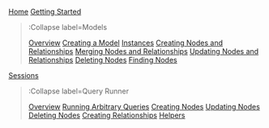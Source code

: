 [Home](/)
[Getting Started](/docs/Getting-Started)

> :Collapse label=Models
> 
> [Overview](/docs/Models/Overview)
> [Creating a Model](/docs/Models/Defining-a-Model)
> [Instances](/docs/Models/Instances)
> [Creating Nodes and Relationships](/docs/Models/Creating-Nodes-and-Relationships)
> [Merging Nodes and Relationships](/docs/Models/Merging-Nodes-and-Relationships)
> [Updating Nodes and Relationships](/docs/Models/Updating-Nodes-and-Relationships)
> [Deleting Nodes](/docs/Models/Deleting-Nodes)
> [Finding Nodes](/docs/Models/Finding-Nodes)

[Sessions](/docs/Sessions)

> :Collapse label=Query Runner
> 
> [Overview](/docs/QueryRunner/Overview)
> [Running Arbitrary Queries](/docs/QueryRunner/Running-Arbitrary-Queries)
> [Creating Nodes](/docs/QueryRunner/Creating-Nodes)
> [Updating Nodes](/docs/QueryRunner/Updating-Nodes)
> [Deleting Nodes](/docs/QueryRunner/Deleting-Nodes)
> [Creating Relationships](/docs/QueryRunner/Creating-Relationships)
> [Helpers](/docs/QueryRunner/Helpers)